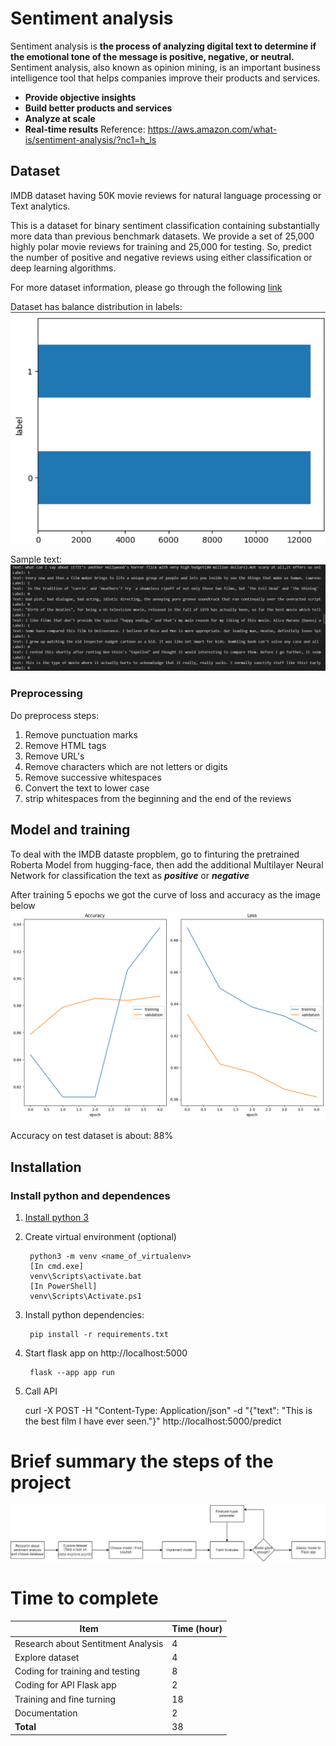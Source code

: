 # Sentiment analysis
Sentiment analysis is **the process of analyzing digital text to determine if the emotional tone of the message is positive, negative, or neutral.**
Sentiment analysis, also known as opinion mining, is an important business intelligence tool that helps companies improve their products and services.
 - **Provide objective insights**
 -  **Build better products and services**
 -  **Analyze at scale**
 -  **Real-time results**
Reference: https://aws.amazon.com/what-is/sentiment-analysis/?nc1=h_ls

## Dataset
IMDB dataset having 50K movie reviews for natural language processing or Text analytics.

This is a dataset for binary sentiment classification containing substantially more data than previous benchmark datasets. We provide a set of 25,000 highly polar movie reviews for training and 25,000 for testing. So, predict the number of positive and negative reviews using either classification or deep learning algorithms.

For more dataset information, please go through the following [link](http://ai.stanford.edu/~amaas/data/sentiment/)

Dataset has balance distribution in labels:
![Label distribution](./asset/images/label_distribution.png)

Sample text: 
![Sample text](asset/images/sample_text.png)

### Preprocessing
Do preprocess steps:
1. Remove punctuation marks 
2. Remove HTML tags
3. Remove URL's 
4. Remove characters which are not letters or digits
5. Remove successive whitespaces
6. Convert the text to lower case 
7. strip whitespaces from the beginning and the end of the reviews 



## Model and training

To deal with the IMDB dataste propblem, go to finturing the pretrained Roberta Model from hugging-face, then add the additional Multilayer Neural Network for classification the text as ***positive*** or ***negative***

After training 5 epochs we got the curve of loss and accuracy as the image below
![Training result](asset/images/training_output.png)

Accuracy on test dataset is about: 88%


## Installation

### Install python and dependences
1. [Install python 3](https://www.python.org/downloads/)
2. Create virtual environment (optional)

		python3 -m venv <name_of_virtualenv>
	    [In cmd.exe]
	    venv\Scripts\activate.bat
	    [In PowerShell]
	    venv\Scripts\Activate.ps1

3. Install python dependencies:

		pip install -r requirements.txt

4. Start flask app on http://localhost:5000

		flask --app app run

5. Call API

    curl -X POST -H "Content-Type: Application/json" -d "{\"text\": \"This is the best film I have ever seen.\"}" http://localhost:5000/predict

# Brief summary the steps of the project
![Summrary step](asset/images/Sentiment%20analysis.drawio.png)


# Time to complete

| Item 									| Time (hour) |
|---------------------------------------|-------------|
| Research about Sentitment Analysis 	|     4		  |	
| Explore dataset						|     4		  |
| Coding for training and testing		|     8	  	  |
| Coding for API Flask app				|     2		  |
| Training and fine turning				|     18	  |
| Documentation							|     2       |
| **Total**								|     38      |

